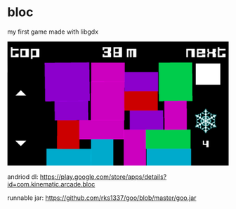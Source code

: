 # bloc
my first game made with libgdx

![Alt text](https://github.com/rks1337/bloc/blob/master/bloc_screen_1.png "( ͡◉ ͜ʖ ͡◉)")

andriod dl: https://play.google.com/store/apps/details?id=com.kinematic.arcade.bloc

runnable jar: https://github.com/rks1337/goo/blob/master/goo.jar

